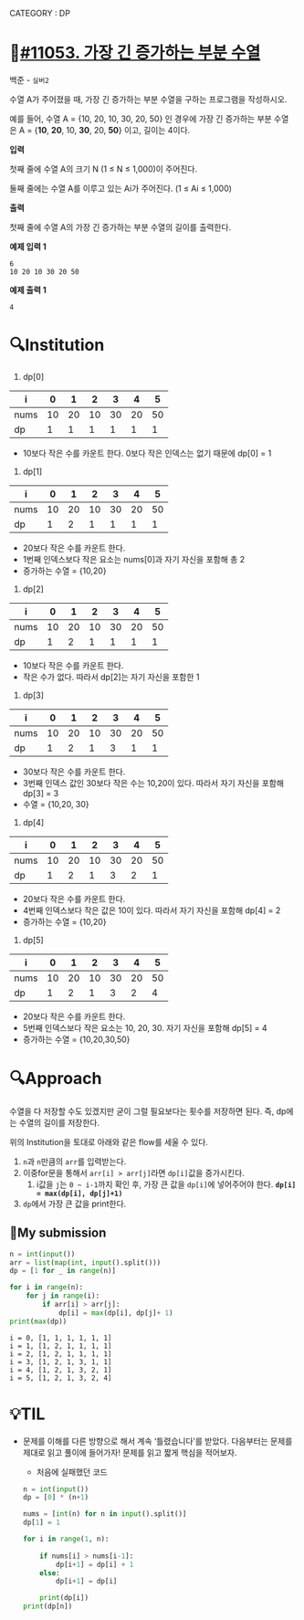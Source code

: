 CATEGORY : DP

# 📖[#11053. **가장 긴 증가하는 부분 수열**](https://www.acmicpc.net/problem/11053)
백준 - `실버2`

수열 A가 주어졌을 때, 가장 긴 증가하는 부분 수열을 구하는 프로그램을 작성하시오.

예를 들어, 수열 A = {10, 20, 10, 30, 20, 50} 인 경우에 가장 긴 증가하는 부분 수열은 A = {**10**, **20**, 10, **30**, 20, **50**} 이고, 길이는 4이다.

**입력**

첫째 줄에 수열 A의 크기 N (1 ≤ N ≤ 1,000)이 주어진다.

둘째 줄에는 수열 A를 이루고 있는 Ai가 주어진다. (1 ≤ Ai ≤ 1,000)

**출력**

첫째 줄에 수열 A의 가장 긴 증가하는 부분 수열의 길이를 출력한다.

**예제 입력 1**

```
6
10 20 10 30 20 50
```

**예제 출력 1**

```
4
```

# 🔍Institution

1. dp[0]

| i | 0 | 1 | 2 | 3 | 4 | 5 |
| --- | --- | --- | --- | --- | --- | --- |
| nums  | 10 | 20 | 10 | 30 | 20 | 50 |
| dp | 1 | 1 | 1 | 1 | 1 | 1 |
- 10보다 작은 수를 카운트 한다. 0보다 작은 인덱스는 없기 때문에 dp[0] = 1

1. dp[1]

| i | 0 | 1 | 2 | 3 | 4 | 5 |
| --- | --- | --- | --- | --- | --- | --- |
| nums  | 10 | 20 | 10 | 30 | 20 | 50 |
| dp | 1 | 2 | 1 | 1 | 1 | 1 |
- 20보다 작은 수를 카운트 한다.
- 1번째 인덱스보다 작은 요소는 nums[0]과 자기 자신을 포함해 총 2
- 증가하는 수열 = {10,20}

1. dp[2]

| i | 0 | 1 | 2 | 3 | 4 | 5 |
| --- | --- | --- | --- | --- | --- | --- |
| nums  | 10 | 20 | 10 | 30 | 20 | 50 |
| dp | 1 | 2 | 1 | 1 | 1 | 1 |
- 10보다 작은 수를 카운트 한다.
- 작은 수가 없다. 따라서 dp[2]는 자기 자신을 포함한 1

1. dp[3]

| i | 0 | 1 | 2 | 3 | 4 | 5 |
| --- | --- | --- | --- | --- | --- | --- |
| nums  | 10 | 20 | 10 | 30 | 20 | 50 |
| dp | 1 | 2 | 1 | 3 | 1 | 1 |
- 30보다 작은 수를 카운트 한다.
- 3번째 인덱스 값인 30보다 작은 수는 10,20이 있다. 따라서 자기 자신을 포함해 dp[3] = 3
- 수열 = {10,20, 30}

1. dp[4]

| i | 0 | 1 | 2 | 3 | 4 | 5 |
| --- | --- | --- | --- | --- | --- | --- |
| nums  | 10 | 20 | 10 | 30 | 20 | 50 |
| dp | 1 | 2 | 1 | 3 | 2 | 1 |
- 20보다 작은 수를 카운트 한다.
- 4번째 인덱스보다 작은 값은 10이 있다. 따라서 자기 자신을 포함해 dp[4] = 2
- 증가하는 수열 = {10,20}

1. dp[5]

| i | 0 | 1 | 2 | 3 | 4 | 5 |
| --- | --- | --- | --- | --- | --- | --- |
| nums  | 10 | 20 | 10 | 30 | 20 | 50 |
| dp | 1 | 2 | 1 | 3 | 2 | 4 |
- 20보다 작은 수를 카운트 한다.
- 5번째 인덱스보다 작은 요소는 10, 20, 30. 자기 자신을 포함해 dp[5] = 4
- 증가하는 수열 = {10,20,30,50}

# 🔍Approach

수열을 다 저장할 수도 있겠지만 굳이 그럴 필요보다는 횟수를 저장하면 된다. 즉, dp에는 수열의 길이를 저장한다.

위의 Institution을 토대로 아래와 같은 flow를 세울 수 있다.

1. `n`과 `n`만큼의 `arr`를 입력받는다.
2. 이중for문을 통해서 `arr[i] > arr[j]`라면 `dp[i]`값을 증가시킨다.
    1. i값을 `j`는 `0 ~ i-1`까지 확인 후, 가장 큰 값을 `dp[i]`에 넣어주어야 한다.
    **`dp[i] = max(dp[i], dp[j]+1)`**
3. `dp`에서 가장 큰 값을 print한다.

## 🚩My submission

```python
n = int(input())
arr = list(map(int, input().split()))
dp = [1 for _ in range(n)]

for i in range(n):
    for j in range(i):
        if arr[i] > arr[j]:
            dp[i] = max(dp[i], dp[j]+ 1)
print(max(dp))
```

```
i = 0, [1, 1, 1, 1, 1, 1]
i = 1, [1, 2, 1, 1, 1, 1]
i = 2, [1, 2, 1, 1, 1, 1]
i = 3, [1, 2, 1, 3, 1, 1]
i = 4, [1, 2, 1, 3, 2, 1]
i = 5, [1, 2, 1, 3, 2, 4]
```

# 💡TIL

- 문제를 이해를 다른 방향으로 해서 계속 ‘틀렸습니다’를 받았다. 다음부터는 문제를 제대로 읽고 풀이에 들어가자! 문제를 읽고 짧게 핵심을 적어보자.
    - 처음에 실패했던 코드
    
    ```python
    n = int(input())
    dp = [0] * (n+1)
    
    nums = [int(n) for n in input().split()]
    dp[1] = 1 
    
    for i in range(1, n):
        
        if nums[i] > nums[i-1]:
            dp[i+1] = dp[i] + 1
        else:
            dp[i+1] = dp[i]
    
        print(dp[i])
    print(dp[n])
    ```
